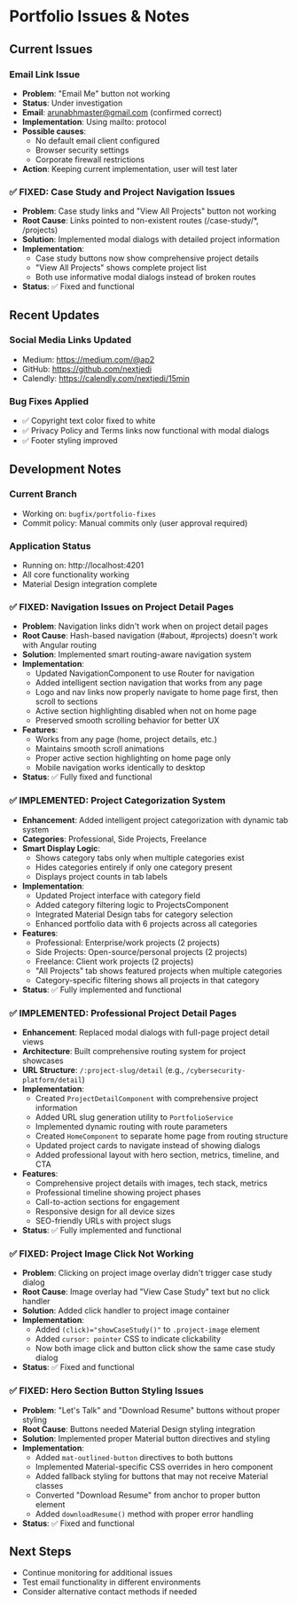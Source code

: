 # Portfolio Issues & Notes

## Current Issues

### Email Link Issue
- **Problem**: "Email Me" button not working
- **Status**: Under investigation
- **Email**: arunabhmaster@gmail.com (confirmed correct)
- **Implementation**: Using mailto: protocol
- **Possible causes**:
  - No default email client configured
  - Browser security settings
  - Corporate firewall restrictions
- **Action**: Keeping current implementation, user will test later

### ✅ FIXED: Case Study and Project Navigation Issues  
- **Problem**: Case study links and "View All Projects" button not working
- **Root Cause**: Links pointed to non-existent routes (/case-study/*, /projects)
- **Solution**: Implemented modal dialogs with detailed project information
- **Implementation**:
  - Case study buttons now show comprehensive project details
  - "View All Projects" shows complete project list
  - Both use informative modal dialogs instead of broken routes
- **Status**: ✅ Fixed and functional

## Recent Updates

### Social Media Links Updated
- Medium: https://medium.com/@ap2
- GitHub: https://github.com/nextjedi  
- Calendly: https://calendly.com/nextjedi/15min

### Bug Fixes Applied
- ✅ Copyright text color fixed to white
- ✅ Privacy Policy and Terms links now functional with modal dialogs
- ✅ Footer styling improved

## Development Notes

### Current Branch
- Working on: `bugfix/portfolio-fixes`
- Commit policy: Manual commits only (user approval required)

### Application Status
- Running on: http://localhost:4201
- All core functionality working
- Material Design integration complete

### ✅ FIXED: Navigation Issues on Project Detail Pages
- **Problem**: Navigation links didn't work when on project detail pages
- **Root Cause**: Hash-based navigation (#about, #projects) doesn't work with Angular routing
- **Solution**: Implemented smart routing-aware navigation system
- **Implementation**:
  - Updated NavigationComponent to use Router for navigation
  - Added intelligent section navigation that works from any page
  - Logo and nav links now properly navigate to home page first, then scroll to sections
  - Active section highlighting disabled when not on home page
  - Preserved smooth scrolling behavior for better UX
- **Features**:
  - Works from any page (home, project details, etc.)
  - Maintains smooth scroll animations
  - Proper active section highlighting on home page only
  - Mobile navigation works identically to desktop
- **Status**: ✅ Fully fixed and functional

### ✅ IMPLEMENTED: Project Categorization System
- **Enhancement**: Added intelligent project categorization with dynamic tab system
- **Categories**: Professional, Side Projects, Freelance
- **Smart Display Logic**: 
  - Shows category tabs only when multiple categories exist
  - Hides categories entirely if only one category present
  - Displays project counts in tab labels
- **Implementation**:
  - Updated Project interface with category field
  - Added category filtering logic to ProjectsComponent
  - Integrated Material Design tabs for category selection
  - Enhanced portfolio data with 6 projects across all categories
- **Features**:
  - Professional: Enterprise/work projects (2 projects)
  - Side Projects: Open-source/personal projects (2 projects)  
  - Freelance: Client work projects (2 projects)
  - "All Projects" tab shows featured projects when multiple categories
  - Category-specific filtering shows all projects in that category
- **Status**: ✅ Fully implemented and functional

### ✅ IMPLEMENTED: Professional Project Detail Pages
- **Enhancement**: Replaced modal dialogs with full-page project detail views
- **Architecture**: Built comprehensive routing system for project showcases
- **URL Structure**: `/:project-slug/detail` (e.g., `/cybersecurity-platform/detail`)
- **Implementation**:
  - Created `ProjectDetailComponent` with comprehensive project information
  - Added URL slug generation utility to `PortfolioService`
  - Implemented dynamic routing with route parameters
  - Created `HomeComponent` to separate home page from routing structure
  - Updated project cards to navigate instead of showing dialogs
  - Added professional layout with hero section, metrics, timeline, and CTA
- **Features**:
  - Comprehensive project details with images, tech stack, metrics
  - Professional timeline showing project phases
  - Call-to-action sections for engagement
  - Responsive design for all device sizes
  - SEO-friendly URLs with project slugs
- **Status**: ✅ Fully implemented and functional

### ✅ FIXED: Project Image Click Not Working
- **Problem**: Clicking on project image overlay didn't trigger case study dialog
- **Root Cause**: Image overlay had "View Case Study" text but no click handler
- **Solution**: Added click handler to project image container
- **Implementation**:
  - Added `(click)="showCaseStudy()"` to `.project-image` element
  - Added `cursor: pointer` CSS to indicate clickability
  - Now both image click and button click show the same case study dialog
- **Status**: ✅ Fixed and functional

### ✅ FIXED: Hero Section Button Styling Issues
- **Problem**: "Let's Talk" and "Download Resume" buttons without proper styling
- **Root Cause**: Buttons needed Material Design styling integration
- **Solution**: Implemented proper Material button directives and styling
- **Implementation**:
  - Added `mat-outlined-button` directives to both buttons
  - Implemented Material-specific CSS overrides in hero component
  - Added fallback styling for buttons that may not receive Material classes
  - Converted "Download Resume" from anchor to proper button element
  - Added `downloadResume()` method with proper error handling
- **Status**: ✅ Fixed and functional

## Next Steps
- Continue monitoring for additional issues
- Test email functionality in different environments
- Consider alternative contact methods if needed